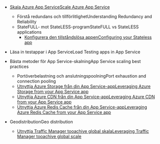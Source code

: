 * [<span data-ttu-id="0c074-101">Skala Azure App Service</span><span class="sxs-lookup"><span data-stu-id="0c074-101">Scale Azure App Service</span></span>](../articles/app-service-web/web-sites-scale.md)
  
  * <span data-ttu-id="0c074-102">Förstå redundans och tillförlitlighet</span><span class="sxs-lookup"><span data-stu-id="0c074-102">Understanding Redundancy and Reliability</span></span>
  * <span data-ttu-id="0c074-103">StateFULL- mot StateLESS-program</span><span class="sxs-lookup"><span data-stu-id="0c074-103">StateFULL vs StateLESS applications</span></span>
    * [<span data-ttu-id="0c074-104">Konfigurera den tillståndslösa appen</span><span class="sxs-lookup"><span data-stu-id="0c074-104">Configuring your Stateless app</span></span>](https://azure.microsoft.com/blog/disabling-arrs-instance-affinity-in-windows-azure-web-sites/)
* <span data-ttu-id="0c074-105">Läsa in testappar i App Service</span><span class="sxs-lookup"><span data-stu-id="0c074-105">Load Testing apps in App Service</span></span>   
* <span data-ttu-id="0c074-106">Bästa metoder för App Service-skalning</span><span class="sxs-lookup"><span data-stu-id="0c074-106">App Service scaling best practices</span></span>
  
  * <span data-ttu-id="0c074-107">Portöverbelastning och anslutningspoolning</span><span class="sxs-lookup"><span data-stu-id="0c074-107">Port exhaustion and connection pooling</span></span>
  * [<span data-ttu-id="0c074-108">Utnyttja Azure Storage från din App Service-app</span><span class="sxs-lookup"><span data-stu-id="0c074-108">Leveraging Azure Storage from your App Service app</span></span>](../articles/storage/blobs/storage-dotnet-how-to-use-blobs.md)
  * [<span data-ttu-id="0c074-109">Utnyttja Azure CDN från din App Service-app</span><span class="sxs-lookup"><span data-stu-id="0c074-109">Leveraging Azure CDN from your App Service app</span></span>](../articles/cdn/cdn-overview.md)
  * [<span data-ttu-id="0c074-110">Utnyttja Azure Redis Cache från din App Service-app</span><span class="sxs-lookup"><span data-stu-id="0c074-110">Leveraging Azure Redis Cache from your App Service app</span></span>](../articles/redis-cache/cache-dotnet-how-to-use-azure-redis-cache.md)
* <span data-ttu-id="0c074-111">Geodistribution</span><span class="sxs-lookup"><span data-stu-id="0c074-111">Geo distribution</span></span>
  
  * [<span data-ttu-id="0c074-112">Utnyttja Traffic Manager tooachive global skala</span><span class="sxs-lookup"><span data-stu-id="0c074-112">Leveraging Traffic Manager tooachive global scale</span></span>](../articles/traffic-manager/traffic-manager-overview.md)

